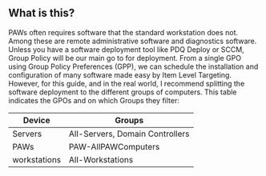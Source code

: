 ## What is this?
PAWs often requires software that the standard workstation does not.  Among these are remote administrative software and diagnostics software.  Unless you have a software deployment tool like PDQ Deploy or SCCM, Group Policy will be our main go to for deployment.  From a single GPO using Group Policy Preferences (GPP), we can schedule the installation and configuration of many software made easy by Item Level Targeting.  However, for this guide, and in the real world, I recommend splitting the software deployment to the different groups of computers.  This table indicates the GPOs and on which Groups they filter:

Device | Groups
----|----
Servers | All-Servers, Domain Controllers
PAWs | PAW-AllPAWComputers
workstations | All-Workstations

